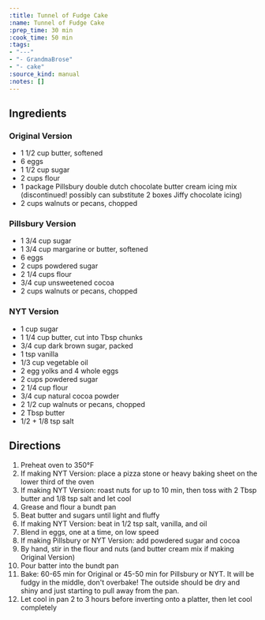 ```yaml
---
:title: Tunnel of Fudge Cake
:name: Tunnel of Fudge Cake
:prep_time: 30 min
:cook_time: 50 min
:tags:
- "---"
- "- GrandmaBrose"
- "- cake"
:source_kind: manual
:notes: []
---
```


## Ingredients
### Original Version
- 1 1/2 cup butter, softened
- 6 eggs
- 1 1/2 cup sugar
- 2 cups flour
- 1 package Pillsbury double dutch chocolate butter cream icing mix (discontinued! possibly can substitute 2 boxes Jiffy chocolate icing)
- 2 cups walnuts or pecans, chopped

### Pillsbury Version
- 1 3/4 cup sugar
- 1 3/4 cup margarine or butter, softened
- 6 eggs
- 2 cups powdered sugar
- 2 1/4 cups flour
- 3/4 cup unsweetened cocoa
- 2 cups walnuts or pecans, chopped

### NYT Version
- 1 cup sugar
- 1 1/4 cup butter, cut into Tbsp chunks
- 3/4 cup dark brown sugar, packed
- 1 tsp vanilla
- 1/3 cup vegetable oil
- 2 egg yolks and 4 whole eggs
- 2 cups powdered sugar
- 2 1/4 cup flour
- 3/4 cup natural cocoa powder
- 2 1/2 cup walnuts or pecans, chopped
- 2 Tbsp butter
- 1/2 + 1/8 tsp salt


## Directions
1. Preheat oven to 350°F
2. If making NYT Version: place a pizza stone or heavy baking sheet on the lower third of the oven
3. If making NYT Version: roast nuts for up to 10 min, then toss with 2 Tbsp butter and 1/8 tsp salt and let cool
4. Grease and flour a bundt pan
5. Beat butter and sugars until light and fluffy
6. If making NYT Version: beat in 1/2 tsp salt, vanilla, and oil
7. Blend in eggs, one at a time, on low speed
8. If making Pillsbury or NYT Version: add powdered sugar and cocoa
9. By hand, stir in the flour and nuts (and butter cream mix if making Original Version)
10. Pour batter into the bundt pan
11. Bake: 60-65 min for Original or 45-50 min for Pillsbury or NYT. It will be fudgy in the middle, don't overbake! The outside should be dry and shiny and just starting to pull away from the pan.
12. Let cool in pan 2 to 3 hours before inverting onto a platter, then let cool completely
